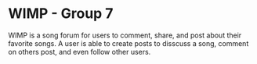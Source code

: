 # WIMP - Group 7

WIMP is a song forum for users to comment, share, and post about their favorite songs. A user is able to create posts to disscuss a song, comment on others post, and even follow other users.
